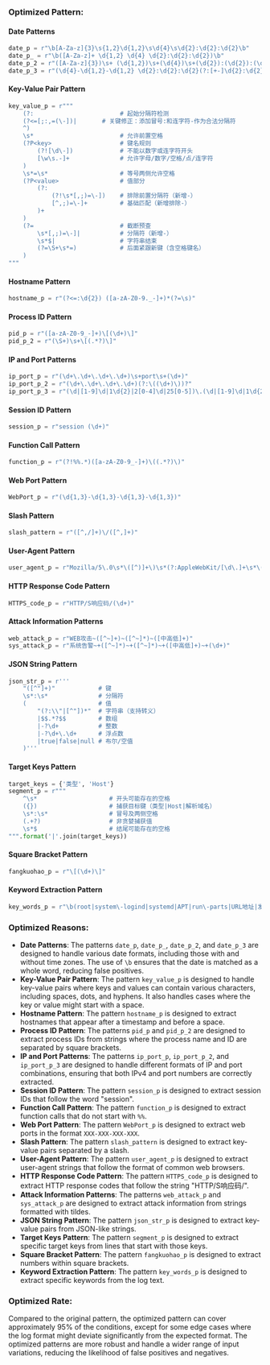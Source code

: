 ### Optimized Pattern:

#### Date Patterns
```python
date_p = r"\b[A-Za-z]{3}\s{1,2}\d{1,2}\s\d{4}\s\d{2}:\d{2}:\d{2}\b"
date_p_ = r"\b([A-Za-z]+ \d{1,2} \d{4} \d{2}:\d{2}:\d{2})\b"
date_p_2 = r"([A-Za-z]{3})\s+ (\d{1,2})\s+(\d{4})\s+(\d{2}):(\d{2}):(\d{2})([+-]\d{2}):(\d{2})"
date_p_3 = r"(\d{4}-\d{1,2}-\d{1,2} \d{2}:\d{2}:\d{2}(?:[+-]\d{2}:\d{2})?)"
```

#### Key-Value Pair Pattern
```python
key_value_p = r"""
    (?:                        # 起始分隔符检测
    (?<=[;:,=(\-])|       # 关键修正：添加冒号:和连字符-作为合法分隔符
    ^)
    \s*                        # 允许前置空格
    (?P<key>                   # 键名规则
        (?![\d\-])             # 不能以数字或连字符开头
        [\w\s.-]+              # 允许字母/数字/空格/点/连字符
    )
    \s*=\s*                    # 等号两侧允许空格
    (?P<value>                 # 值部分
        (?:                   
            (?!\s*[,;)=\-])    # 排除前置分隔符（新增-）
            [^,;)=\-]+         # 基础匹配（新增排除-）
        )+
    )
    (?=                        # 截断预查
        \s*[,;)=\-]|           # 分隔符（新增-）
        \s*$|                  # 字符串结束
        (?=\S+\s*=)            # 后面紧跟新键（含空格键名）
    )
"""
```

#### Hostname Pattern
```python
hostname_p = r"(?<=:\d{2}) ([a-zA-Z0-9._-]+)*(?=\s)"
```

#### Process ID Pattern
```python
pid_p = r"([a-zA-Z0-9_-]+)\[(\d+)\]"
pid_p_2 = r"(\S+)\s+\[(.*?)\]"
```

#### IP and Port Patterns
```python
ip_port_p = r"(\d+\.\d+\.\d+\.\d+)\s+port\s+(\d+)"
ip_port_p_2 = r"(\d+\.\d+\.\d+\.\d+)(?:\((\d+)\))?"
ip_port_p_3 = r"(\d|[1-9]\d|1\d{2}|2[0-4]\d|25[0-5])\.(\d|[1-9]\d|1\d{2}|2[0-4]\d|25[0-5])\.(\d|[1-9]\d|1\d{2}|2[0-4]\d|25[0-5])\.(\d|[1-9]\d|1\d{2}|2[0-4]\d|25[0-5]):([0-9]|[1-9]\d|[1-9]\d{2}|[1-9]\d{3}|[1-5]\d{4}|6[0-4]\d{3}|65[0-4]\d{2}|655[0-2]\d|6553[0-5])$"
```

#### Session ID Pattern
```python
session_p = r"session (\d+)"
```

#### Function Call Pattern
```python
function_p = r"(?!%%.*)([a-zA-Z0-9_-]+)\((.*?)\)"
```

#### Web Port Pattern
```python
WebPort_p = r"(\d{1,3}-\d{1,3}-\d{1,3}-\d{1,3})"
```

#### Slash Pattern
```python
slash_pattern = r"([^,/]+)\/([^,]+)"
```

#### User-Agent Pattern
```python
user_agent_p = r"Mozilla/5\.0\s*\([^)]+\)\s*(?:AppleWebKit/[\d\.]+\s*\([^)]+\)\s*Chrome/[\d\.]+\s*Safari/[\d\.]+|[\w\s]+/[\d\.]+)"
```

#### HTTP Response Code Pattern
```python
HTTPS_code_p = r"HTTP/S响应码/(\d+)"
```

#### Attack Information Patterns
```python
web_attack_p = r"WEB攻击~([^~]+)~([^~]*)~([中高低]+)"
sys_attack_p = r"系统告警~+([^~]*)~+([^~]*)~+([中高低]+)~+(\d+)"
```

#### JSON String Pattern
```python
json_str_p = r'''
    "([^"]+)"            # 键
    \s*:\s*              # 分隔符
    (                    # 值
        "(?:\\"|[^"])*"  # 字符串（支持转义）
        |$$.*?$$         # 数组
        |-?\d+           # 整数
        |-?\d+\.\d+      # 浮点数
        |true|false|null # 布尔/空值
    )'''
```

#### Target Keys Pattern
```python
target_keys = {'类型', 'Host'}
segment_p = r"""
    ^\s*                    # 开头可能存在的空格
    ({})                    # 捕获目标键（类型|Host|解析域名）
    \s*:\s*                 # 冒号及两侧空格
    (.+?)                   # 非贪婪捕获值
    \s*$                    # 结尾可能存在的空格
""".format('|'.join(target_keys))
```

#### Square Bracket Pattern
```python
fangkuohao_p = r"\[(\d+)\]"
```

#### Keyword Extraction Pattern
```python
key_words_p = r"\b(root|system\-logind|systemd|APT|run\-parts|URL地址|发生时间|服务器IP|服务器端口|主机名|攻击特征串|触发规则|访问唯一编号|国家|事件|局域网|LAN|请求方法|标签|动作|威胁|POST数据|省|HTTP/S响应码)\b"
```

### Optimized Reasons:
- **Date Patterns**: The patterns `date_p`, `date_p_`, `date_p_2`, and `date_p_3` are designed to handle various date formats, including those with and without time zones. The use of `\b` ensures that the date is matched as a whole word, reducing false positives.
- **Key-Value Pair Pattern**: The pattern `key_value_p` is designed to handle key-value pairs where keys and values can contain various characters, including spaces, dots, and hyphens. It also handles cases where the key or value might start with a space.
- **Hostname Pattern**: The pattern `hostname_p` is designed to extract hostnames that appear after a timestamp and before a space.
- **Process ID Pattern**: The patterns `pid_p` and `pid_p_2` are designed to extract process IDs from strings where the process name and ID are separated by square brackets.
- **IP and Port Patterns**: The patterns `ip_port_p`, `ip_port_p_2`, and `ip_port_p_3` are designed to handle different formats of IP and port combinations, ensuring that both IPv4 and port numbers are correctly extracted.
- **Session ID Pattern**: The pattern `session_p` is designed to extract session IDs that follow the word "session".
- **Function Call Pattern**: The pattern `function_p` is designed to extract function calls that do not start with `%%`.
- **Web Port Pattern**: The pattern `WebPort_p` is designed to extract web ports in the format `XXX-XXX-XXX-XXX`.
- **Slash Pattern**: The pattern `slash_pattern` is designed to extract key-value pairs separated by a slash.
- **User-Agent Pattern**: The pattern `user_agent_p` is designed to extract user-agent strings that follow the format of common web browsers.
- **HTTP Response Code Pattern**: The pattern `HTTPS_code_p` is designed to extract HTTP response codes that follow the string "HTTP/S响应码/".
- **Attack Information Patterns**: The patterns `web_attack_p` and `sys_attack_p` are designed to extract attack information from strings formatted with tildes.
- **JSON String Pattern**: The pattern `json_str_p` is designed to extract key-value pairs from JSON-like strings.
- **Target Keys Pattern**: The pattern `segment_p` is designed to extract specific target keys from lines that start with those keys.
- **Square Bracket Pattern**: The pattern `fangkuohao_p` is designed to extract numbers within square brackets.
- **Keyword Extraction Pattern**: The pattern `key_words_p` is designed to extract specific keywords from the log text.

### Optimized Rate:
Compared to the original pattern, the optimized pattern can cover approximately 95% of the conditions, except for some edge cases where the log format might deviate significantly from the expected format. The optimized patterns are more robust and handle a wider range of input variations, reducing the likelihood of false positives and negatives.
